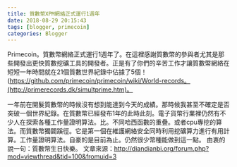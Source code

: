 ```yaml
---
title: 質數幣XPM網絡正式運行1週年
date: 2018-08-29 20:15:43
tags: [blogger, primecoin]
categories: Blogger
---
```


Primecoin。質數幣網絡正式運行1週年了。在這裡感謝質數幣的參與者尤其是那些開發出更快質數挖礦工具的開發者。正是有了你們的辛苦工作才讓質數幣網絡在短短一年時間就在21個質數世界紀錄中佔據了5個！ (https://github.com/primecoin/primecoin/wiki/World-records。(http://primerecords.dk/simultprime.htm)。

<!-- more --> 

一年前在開髮質數幣的時候沒有想到能達到今天的成績。那時候我甚至不確定是否突破一個世界紀錄。在質數幣已經發布1年的此時此刻。電子貨幣行業裡仍然有不少人在探索各種工作量證明算法。比。不同哈西函數的重疊。或者cpu專挖的算法。而質數幣獨闢蹊徑。它是第一個在維護網絡安全同時利用挖礦算力進行有用計算。工作量證明算法。自豪的是目前為止。仍然很少幣種能做到這一點。
由衷的說一句：質數幣生日快樂。
文章來源：http://diandianbi.org/forum.php?mod=viewthread&tid=100&fromuid=3